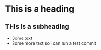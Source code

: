 # This is a heading

## THis is a subheading

- Some text
- Some more text so I can run a test commit
